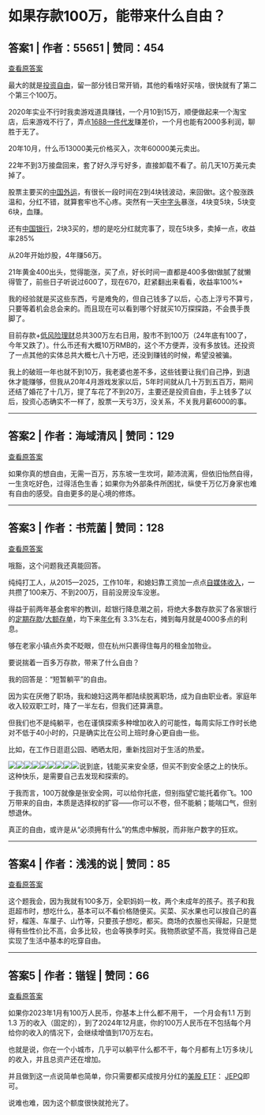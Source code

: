 # 如果存款100万，能带来什么自由？

## 答案1 | 作者：55651 | 赞同：454

[查看原答案](https://www.zhihu.com/question/1474984369/answer/95761589176)

最大的就是[投资自由](https://zhida.zhihu.com/search?content_id=712267791&content_type=Answer&match_order=1&q=%E6%8A%95%E8%B5%84%E8%87%AA%E7%94%B1&zhida_source=entity)，留一部分钱日常开销，其他的看啥好买啥，很快就有了第二个第三个100万。

2020年实业不行时我卖游戏道具赚钱，一个月10到15万，顺便做起来一个淘宝店，后来游戏不行了，弄点[1688一件代发](https://zhida.zhihu.com/search?content_id=712267791&content_type=Answer&match_order=1&q=1688%E4%B8%80%E4%BB%B6%E4%BB%A3%E5%8F%91&zhida_source=entity)赚差价，一个月也能有2000多利润，聊胜于无了。

20年10月，什么币13000美元价格买入，次年60000美元卖出。

22年不到3万接盘回来，套了好久浮亏好多，直接卸载不看了。前几天10万美元卖掉了。

股票主要买的[中国外运](https://zhida.zhihu.com/search?content_id=712267791&content_type=Answer&match_order=1&q=%E4%B8%AD%E5%9B%BD%E5%A4%96%E8%BF%90&zhida_source=entity)，有很长一段时间在2到4块钱波动，来回做t。这个股涨跌温和，分红不错，就算套牢也不心疼。突然有一天[中字头](https://zhida.zhihu.com/search?content_id=712267791&content_type=Answer&match_order=1&q=%E4%B8%AD%E5%AD%97%E5%A4%B4&zhida_source=entity)暴涨，4块变5块，5块变6块，血赚。

还有[中国银行](https://zhida.zhihu.com/search?content_id=712267791&content_type=Answer&match_order=1&q=%E4%B8%AD%E5%9B%BD%E9%93%B6%E8%A1%8C&zhida_source=entity)，2块3买的，想的是吃分红就完事了，现在5块多，卖掉一点，收益率285%

从20年开始炒股，4年赚56万。

21年黄金400出头，觉得能涨，买了点，好长时间一直都是400多做t做腻了就懒得管了，前些日子听说过600了，现在670，赶紧翻出来看看，收益率100%+

我的经验就是买这些东西，亏是难免的，但自己钱多了以后，心态上浮亏不算亏，只要等着机会总会来的。而且现在可以看到哪个好就买10万探探路，不会畏手畏脚了。

目前存款+[低风险理财](https://zhida.zhihu.com/search?content_id=712267791&content_type=Answer&match_order=1&q=%E4%BD%8E%E9%A3%8E%E9%99%A9%E7%90%86%E8%B4%A2&zhida_source=entity)总共300万左右日用，股市不到100万（24年底有100了，今年又跌了）。什么币还有大概10万RMB的，这个不方便弄，没有多放钱。还投资了一点其他的实体总共大概七八十万吧，还没到赚钱的时候，希望没被骗。

我上的破班一年也就不到10万，我老婆也差不多，这些钱要让我们自己挣，到退休才能赚够，但我从20年4月游戏发家以后，5年时间就从几十万到五百万，期间还结了婚花了十几万，提了车花了不到20万，主要还是投资自由，手上钱多了以后，投资心态确实不一样了，股票一天亏3万，没关系，不关我月薪6000的事。

---

## 答案2 | 作者：海域清风 | 赞同：129

[查看原答案](https://www.zhihu.com/question/1474984369/answer/39201040210)

如果你真的想自由，无需一百万，苏东坡一生坎坷，颠沛流离，但依旧怡然自得，一生贪吃好色，过得活色生香；如果你为外部条件所困扰，纵使千万亿万身家也难有自由的感受。自由更多的是心境的修炼。

---

## 答案3 | 作者：书荒菌 | 赞同：128

[查看原答案](https://www.zhihu.com/question/1474984369/answer/101771709995)

哦豁，这个问题我还真能回答。

纯纯打工人，从2015—2025，工作10年，和媳妇靠工资加一点点[自媒体收入](https://zhida.zhihu.com/search?content_id=713469666&content_type=Answer&match_order=1&q=%E8%87%AA%E5%AA%92%E4%BD%93%E6%94%B6%E5%85%A5&zhida_source=entity)，一共攒了100来万、不到200万，目前没房没车没崽。

得益于前两年基金套牢的教训，趁银行降息潮之前，将绝大多数存款买了各家银行的[定期存款](https://zhida.zhihu.com/search?content_id=713469666&content_type=Answer&match_order=1&q=%E5%AE%9A%E6%9C%9F%E5%AD%98%E6%AC%BE&zhida_source=entity)/[大额存单](https://zhida.zhihu.com/search?content_id=713469666&content_type=Answer&match_order=1&q=%E5%A4%A7%E9%A2%9D%E5%AD%98%E5%8D%95&zhida_source=entity)，均下来[年化](https://zhida.zhihu.com/search?content_id=713469666&content_type=Answer&match_order=1&q=%E5%B9%B4%E5%8C%96&zhida_source=entity)有 3.3%左右，摊到每月就是4000多点的利息。

够在老家小镇点外卖不眨眼，但在杭州只裹得住每月的租金加物业。

要说揣着一百多万存款，带来了什么自由？

我的回答是：“短暂躺平”的自由。

因为实在厌倦了职场，我和媳妇这两年都陆续脱离职场，成为自由职业者。家庭年收入较双职工时，降了一半左右，但我们还算满意。

但我们也不是纯躺平，也在谨慎探索多种增加收入的可能性，每周实际工作时长绝对不低于40小时的，只是确实比在公司上班时身心更自由一些。

比如，在工作日逛逛公园、晒晒太阳，重新找回对于生活的热爱。

![](https://picx.zhimg.com/50/v2-2f8a84b245f64f5bd7f2d181c7e4d894_720w.jpg?source=1def8aca)![](https://picx.zhimg.com/80/v2-2f8a84b245f64f5bd7f2d181c7e4d894_720w.webp?source=1def8aca)![](https://picx.zhimg.com/50/v2-aa3f53c64faf066807db4492dbac0742_720w.jpg?source=1def8aca)![](https://picx.zhimg.com/80/v2-aa3f53c64faf066807db4492dbac0742_720w.webp?source=1def8aca)![](https://pic1.zhimg.com/50/v2-19ee4d751b9722a441515dbf129d2488_720w.jpg?source=1def8aca)![](https://pic1.zhimg.com/80/v2-19ee4d751b9722a441515dbf129d2488_720w.webp?source=1def8aca)![](https://picx.zhimg.com/50/v2-3ac2ecac88674b6e0031d0418c873d7c_720w.jpg?source=1def8aca)![](https://picx.zhimg.com/50/v2-ca3dabb54ea740fc1602090df33cc467_720w.jpg?source=1def8aca)![](https://pic1.zhimg.com/50/v2-0d99b9aa132720a147668bbaf5268ba0_720w.jpg?source=1def8aca)说到底，钱能买来安全感，但买不到安全感之上的快乐。这种快乐，是需要自己去发现和探索的。

于我而言，100万就像是张安全网，可以给你托底，但别指望它能托着你飞。100万带来的自由，本质是选择权的扩容——你可以不卷，但不能躺；能喘口气，但别想退休。

真正的自由，或许是从“必须拥有什么”的焦虑中解脱，而非账户数字的狂欢。

---

## 答案4 | 作者：浅浅的说 | 赞同：85

[查看原答案](https://www.zhihu.com/question/1474984369/answer/11048692384)

这个题我会，因为我就有100多万，全职妈妈一枚，两个未成年的孩子。孩子和我逛超市时，想吃什么，基本可以不看价格随便买。买菜、买水果也可以按自己的喜好，榴莲、车厘子、山竹等，只要孩子想吃，都买。商场的衣服也买得起，只是觉得有些性价比不高，会多比较，也会等换季时买。我物质欲望不高，我觉得自己是实现了生活中基本的吃穿自由。

---

## 答案5 | 作者：锴锃 | 赞同：66

[查看原答案](https://www.zhihu.com/question/1474984369/answer/102013061247)

如果你2023年1月有100万人民币，你基本上什么都不用干， 一个月会有1.1 万到1.3 万的收入（固定的），到了2024年12月底，你的100万人民币在不包括每个月给你的收入的情况下，会继续增值到170万左右。

也就是说，你在一个小城市，几乎可以躺平什么都不干，每个月都有上1万多块儿的收入，并且总资产还在增加。

并且做到这一点说简单也简单，你只需要都买成按月分红的[美股 ETF](https://zhida.zhihu.com/search?content_id=713517808&content_type=Answer&match_order=1&q=%E7%BE%8E%E8%82%A1+ETF&zhida_source=entity)： [JEPQ](https://zhida.zhihu.com/search?content_id=713517808&content_type=Answer&match_order=1&q=JEPQ&zhida_source=entity)即可。

说难也难，因为这个额度很快就抢光了。
